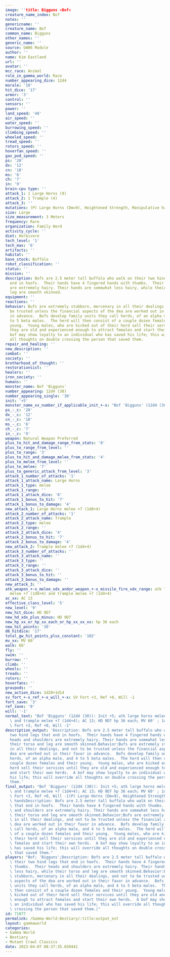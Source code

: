 ```yaml
---
image: ''title: Bigguns «Bof»
creature_name_index: Bof
notes: ''
genericname: ''
creature_name: Bof
common_name: Bigguns
other_names: ''
generic_name: ''
source: GW06 Module
author: ''
name: Kim Eastland
url: ''
avatar: ''
mcc_race: Animal
role_in_gamma_world: Race
number_appearing_dice: 12d4
morale: '10'
hit_dice: '17'
armor: '3'
control: ''
sensors: ''
power: ''
land_speed: '48'
air_speed: ''
water_speed: ''
burrowing_speed: ''
climbing_speed: ''
wheeled_speed: ''
tread_speed: ''
rotors_speed: ''
hoverfan_speed: ''
gav_pod_speed: ''
ps: '20'
dx: '12'
cn: '18'
ms: '6'
ch: '7'
in: '9'
brain-cpu type: ''
attack_1: 1 Large Horns (9)
attack_2: 1 Trample (4)
attack_3: ''
mutations: (P) Large Horns (Dm=9), Heightened Strength, Manipulative hands
size: Large
size_measurement: 3 Meters
frequency: Rare
organization: Family Herd
activity_cycle: ''
diet: Herbivore
tech_level: '1'
tech_max: '6'
artifacts: ''
habitat: ''
base_stock: Buffalo
robot_classification: ''
status: ''
mission: ''
description: Bofs are 2.5 meter tall buffalo who walk on their two hind legs that
  end in hoofs.  Their hands have 4 fingered hands with thumbs.  Their heads and shoulders
  are extremely hairy. Their hands are somewhat less hairy, while their torso and
  leg are smooth skinned.
equipment: ''
reactions: ''
behavior: Bufs are extremely stubborn, mercenary in all their dealings, and not to
  be trusted unless the financial aspects of the dea are worked out in their favor
  in advance.  Bofs develop family units they call herds, of an alpha male, and 4
  to 5 beta males.  The herd will then consist of a couple dozen females and their
  young.  Young males, who are kicked out of their herd sell their services until
  they are old and experienced enough to attract females and start their own herds.  A
  bof may show loyalty to an individual who has saved his life; this will override
  all thoughts on double crossing the person that saved them.
repair_and_healing: ''
new_description: ''
combat: ''
society: ''
brotherhood_of_thought: ''
restorationsist: ''
healers: ''
iron_society: ''
humans: ''
monster_name: Bof 'Bigguns'
number_appearing: 12d4 (30)
number_appearing_single: '30'
init: '+5'
monster_name_xx_number_if_applicable_init_+-x: "Bof 'Bigguns' (12d4 (30)): Init +5"
ps_-_c: '20'
dx_-_c: '12'
cn_-_c: '18'
ms_-_c: '6'
ch_-_c: '7'
in_-_c: '9'
weapon: Natural Weapon Preferred
plus_to_hit_and_damage_range_from_stats: '0'
plus_to_range_from_level: ''
plus_to_range: '3'
plus_to_hit_and_damage_melee_from_stats: '4'
plus_to_melee_from_level: ''
plus_to_melee: '7'
plus_to_generic_attack_from_level: '3'
attack_1_number_of_attacks: '1'
attack_1_attack_name: Large Horns
attack_1_type: melee
attack_1_range: ''
attack_1_attack_dice: '8'
attack_1_bonus_to_hit: '7'
attack_1_bonus_to_damage: '4'
new_attack_1: Large Horns melee +7 (1d8+4)
attack_2_number_of_attacks: '1'
attack_2_attack_name: Trample
attack_2_type: melee
attack_2_range: ''
attack_2_attack_dice: '4'
attack_2_bonus_to_hit: '7'
attack_2_bonus_to_damage: '4'
new_attack_2: Trample melee +7 (1d4+4)
attack_3_number_of_attacks: ''
attack_3_attack_name: ''
attack_3_type: ''
attack_3_range: ''
attack_3_attack_dice: ''
attack_3_bonus_to_hit: ''
attack_3_bonus_to_damage: ''
new_attack_3: ''
atk_weapon_+-x_melee_xdx_andor_weapon_+-x_missile_fire_xdx_range: atk large horns
  melee +7 (1d8+4) and trample melee +7 (1d4+4)
ac_xx: AC 13
effective_class_level: '5'
new_level: '9'
new_hit_dice: HD 9D7
new_hd_xdx_plus_minus: HD 9D7
new_hp_xx_or_hp_xx_each_or_hp_xx_xx_xx: hp 36 each
new_hit_points: '36'
d6_hitdice: '17'
total_gw_hit_points_plus_constant: '102'
mv_xx: MV 60'
walk: 60'
fly: ''
swim: ''
burrow: ''
climb: ''
wheels: ''
treads: ''
rotors: ''
hoverfans: ''
gravpods: ''
new_action_dice: 1d20+1d14
sv_fort_+-x_ref_+-x_will_+-x: SV Fort +3, Ref +0, Will -1
fort_save: '3'
ref_save: '0'
will: '-1'
normal_text: "Bof 'Bigguns' (12d4 (30)): Init +5; atk large horns melee +7 (1d8+4)\
  \ and trample melee +7 (1d4+4); AC 13; HD 9D7 hp 36 each; MV 60' ; 1d20+1d14; SV\
  \ Fort +3, Ref +0, Will -1"
description_output: 'Description: Bofs are 2.5 meter tall buffalo who walk on their
  two hind legs that end in hoofs.  Their hands have 4 fingered hands with thumbs.  Their
  heads and shoulders are extremely hairy. Their hands are somewhat less hairy, while
  their torso and leg are smooth skinned.Behavior:Bufs are extremely stubborn, mercenary
  in all their dealings, and not to be trusted unless the financial aspects of the
  dea are worked out in their favor in advance.  Bofs develop family units they call
  herds, of an alpha male, and 4 to 5 beta males.  The herd will then consist of a
  couple dozen females and their young.  Young males, who are kicked out of their
  herd sell their services until they are old and experienced enough to attract females
  and start their own herds.  A bof may show loyalty to an individual who has saved
  his life; this will override all thoughts on double crossing the person that saved
  them.'
final_output: "Bof 'Bigguns' (12d4 (30)): Init +5; atk large horns melee +7 (1d8+4)\
  \ and trample melee +7 (1d4+4); AC 13; HD 9D7 hp 36 each; MV 60' ; 1d20+1d14; SV\
  \ Fort +3, Ref +0, Will -1(P) Large Horns (Dm=9), Heightened Strength, Manipulative\
  \ handsDescription: Bofs are 2.5 meter tall buffalo who walk on their two hind legs\
  \ that end in hoofs.  Their hands have 4 fingered hands with thumbs.  Their heads\
  \ and shoulders are extremely hairy. Their hands are somewhat less hairy, while\
  \ their torso and leg are smooth skinned.Behavior:Bufs are extremely stubborn, mercenary\
  \ in all their dealings, and not to be trusted unless the financial aspects of the\
  \ dea are worked out in their favor in advance.  Bofs develop family units they\
  \ call herds, of an alpha male, and 4 to 5 beta males.  The herd will then consist\
  \ of a couple dozen females and their young.  Young males, who are kicked out of\
  \ their herd sell their services until they are old and experienced enough to attract\
  \ females and start their own herds.  A bof may show loyalty to an individual who\
  \ has saved his life; this will override all thoughts on double crossing the person\
  \ that saved them."
players: "Bof; 'Bigguns';Description: Bofs are 2.5 meter tall buffalo who walk on\
  \ their two hind legs that end in hoofs.  Their hands have 4 fingered hands with\
  \ thumbs.  Their heads and shoulders are extremely hairy. Their hands are somewhat\
  \ less hairy, while their torso and leg are smooth skinned.Behavior:Bufs are extremely\
  \ stubborn, mercenary in all their dealings, and not to be trusted unless the financial\
  \ aspects of the dea are worked out in their favor in advance.  Bofs develop family\
  \ units they call herds, of an alpha male, and 4 to 5 beta males.  The herd will\
  \ then consist of a couple dozen females and their young.  Young males, who are\
  \ kicked out of their herd sell their services until they are old and experienced\
  \ enough to attract females and start their own herds.  A bof may show loyalty to\
  \ an individual who has saved his life; this will override all thoughts on double\
  \ crossing the person that saved them.|"
id: 71077
permalink: /Gamma-World-Bestiary/:title:output_ext
layout: gammaworld
categories:
- Gamma World
- Bestiary
- Mutant Crawl Classics
date: 2023-04-07 08:37:35.650441
---
```


